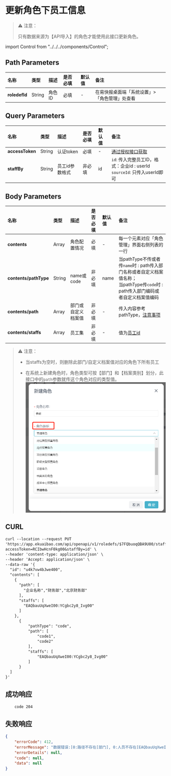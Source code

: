 # 更新角色下员工信息

> ⚠️ 注意：
> 
>  只有数据来源为【API导入】的角色才能使用此接口更新角色。

import Control from "../../../components/Control";

<Control
method="PUT"
url="/api/openapi/v1/roledefs/$`roledefId`/staffs"
/>

## Path Parameters

| 名称 | 类型 | 描述 | 是否必填 | 默认值 | 备注 |
| :--- | :--- | :--- | :--- |:--- | :--- |
| **roledefId** | String | 角色ID | 必填 | - | 在易快报桌面端「系统设置」>「角色管理」处查看 |

## Query Parameters

| 名称 | 类型 | 描述 | 是否必填 | 默认值 | 备注 |
| :--- | :--- | :--- | :--- |:--- | :--- |
| **accessToken** | String | 认证token	  | 必填  | -  | [通过授权接口获取](/docs/open-api/getting-started/auth) |
| **staffBy**     | String | 员工id参数格式 | 非必填 | id | `id`: 传入完整员工ID，格式：企业id : userId<br/>`sourceId`: 只传入userId即可 |

## Body Parameters

| 名称 | 类型 | 描述 | 是否必填 | 默认值 | 备注 |
| :--- | :--- | :--- | :--- |:--- | :--- |
| **contents**          | Array  | 角色配置情况     | 必填   | - | 每一个元素对应「角色管理」界面右侧列表的一行 |
| **contents/pathType** | String | name或code	  | 非必填 | name | 当pathType不传或者传`name`时 : path传入部门名称或者自定义档案值名称；<br/>当pathType传`code`时 : path传入部门编码或者自定义档案值编码 |
| **contents/path**     | Array  | 部门或自定义档案值 | 非必填 | - | 传入内容参考pathType，[注意事项](/docs/open-api/corporation/question-answer) |
| **contents/staffs**   | Array  | 员工集	      | 非必填 | - | 值为[员工id](/docs/open-api/corporation/get-all-staffs) |

> ⚠️ 注意：
> 
>  - 当staffs为空时，则删除此部门/自定义档案值对应的角色下所有员工
> 
>  - 在系统上新建角色时，角色类型可按【部门】和【档案类别】划分，此接口中的`path`参数就传这个角色对应的类型值。
> ![image](images/新建角色.png)

## CURL
```
curl --location --request PUT 'https://app.ekuaibao.com/api/openapi/v1/roledefs/$7FQbuoqQBA9U00/staffs?accessToken=RCIbwHcnF0kg00&staffBy=id' \
--header 'content-type: application/json' \
--header 'Accept: application/json' \
--data-raw '{
  "id": "u4k7vw4bJwe400",
  "contents": [
    {
      "path": [  
        "企业名称","财务部","北京财务部"
      ],
      "staffs": [
        "EAQbauUqXweI00:YCgbc2y8_Ivg00"
      ]
    },
      {
          "pathType": "code",
          "path": [
              "code1",
              "code2"
          ],
          "staffs": [
              "EAQbauUqXweI00:YCgbc2y8_Ivg00"
          ]
      }
  ]
}'
```

## 成功响应
```text
    code 204
```

## 失败响应
```json
{
    "errorCode": 412,
    "errorMessage": "数据错误:[0:路径不存在[部门], 0:人员不存在[EAQbauUqXweI00:YCgbc2y8_Ivg00]]",
    "errorDetails": null,
    "code": null,
    "data": null
}
```
